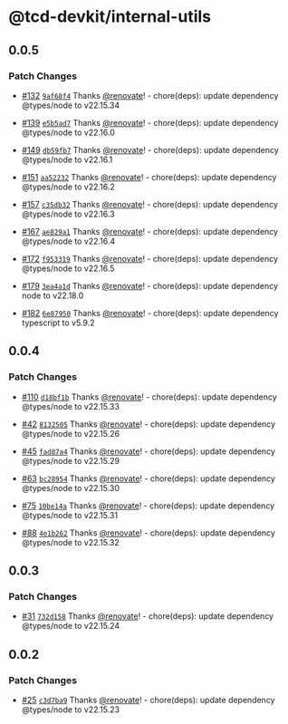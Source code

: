# @tcd-devkit/internal-utils

## 0.0.5

### Patch Changes

- [#132](https://github.com/TheCodeDestroyer/devkit/pull/132) [`9af68f4`](https://github.com/TheCodeDestroyer/devkit/commit/9af68f4de855b61101d10f9684d4151af54200ad) Thanks [@renovate](https://github.com/apps/renovate)! - chore(deps): update dependency @types/node to v22.15.34

- [#139](https://github.com/TheCodeDestroyer/devkit/pull/139) [`e5b5ad7`](https://github.com/TheCodeDestroyer/devkit/commit/e5b5ad707555cf688376e0a27beea52b2ad69517) Thanks [@renovate](https://github.com/apps/renovate)! - chore(deps): update dependency @types/node to v22.16.0

- [#149](https://github.com/TheCodeDestroyer/devkit/pull/149) [`db59fb7`](https://github.com/TheCodeDestroyer/devkit/commit/db59fb79dfc9df6c4fb47515f36030c91c7a9a79) Thanks [@renovate](https://github.com/apps/renovate)! - chore(deps): update dependency @types/node to v22.16.1

- [#151](https://github.com/TheCodeDestroyer/devkit/pull/151) [`aa52232`](https://github.com/TheCodeDestroyer/devkit/commit/aa5223295416d954638a64bd587442f80b33b04e) Thanks [@renovate](https://github.com/apps/renovate)! - chore(deps): update dependency @types/node to v22.16.2

- [#157](https://github.com/TheCodeDestroyer/devkit/pull/157) [`c35db32`](https://github.com/TheCodeDestroyer/devkit/commit/c35db32aa4f3f690f32894468b68fe82b3e03dc3) Thanks [@renovate](https://github.com/apps/renovate)! - chore(deps): update dependency @types/node to v22.16.3

- [#167](https://github.com/TheCodeDestroyer/devkit/pull/167) [`ae829a1`](https://github.com/TheCodeDestroyer/devkit/commit/ae829a19461615436e9aca120a3a5256d995474d) Thanks [@renovate](https://github.com/apps/renovate)! - chore(deps): update dependency @types/node to v22.16.4

- [#172](https://github.com/TheCodeDestroyer/devkit/pull/172) [`f953319`](https://github.com/TheCodeDestroyer/devkit/commit/f9533194c0fb7254b9afcca3cb37608f107710d0) Thanks [@renovate](https://github.com/apps/renovate)! - chore(deps): update dependency @types/node to v22.16.5

- [#179](https://github.com/TheCodeDestroyer/devkit/pull/179) [`3ea4a1d`](https://github.com/TheCodeDestroyer/devkit/commit/3ea4a1d4d717296aa33034901172c4d47a2f87b1) Thanks [@renovate](https://github.com/apps/renovate)! - chore(deps): update dependency node to v22.18.0

- [#182](https://github.com/TheCodeDestroyer/devkit/pull/182) [`6e87950`](https://github.com/TheCodeDestroyer/devkit/commit/6e8795015a09291130de01a0e2e289234570c5e4) Thanks [@renovate](https://github.com/apps/renovate)! - chore(deps): update dependency typescript to v5.9.2

## 0.0.4

### Patch Changes

- [#110](https://github.com/TheCodeDestroyer/devkit/pull/110) [`d18bf1b`](https://github.com/TheCodeDestroyer/devkit/commit/d18bf1b5c1fb36923ca847e8831de30e07763b24) Thanks [@renovate](https://github.com/apps/renovate)! - chore(deps): update dependency @types/node to v22.15.33

- [#42](https://github.com/TheCodeDestroyer/devkit/pull/42) [`8132505`](https://github.com/TheCodeDestroyer/devkit/commit/8132505b81dccb163c689a98495ac18f47e35e02) Thanks [@renovate](https://github.com/apps/renovate)! - chore(deps): update dependency @types/node to v22.15.26

- [#45](https://github.com/TheCodeDestroyer/devkit/pull/45) [`fad87a4`](https://github.com/TheCodeDestroyer/devkit/commit/fad87a46ccae63b816ea3a4223c825972a5d6a08) Thanks [@renovate](https://github.com/apps/renovate)! - chore(deps): update dependency @types/node to v22.15.29

- [#63](https://github.com/TheCodeDestroyer/devkit/pull/63) [`bc28954`](https://github.com/TheCodeDestroyer/devkit/commit/bc2895460827e304b48419284cf23b255efbfd45) Thanks [@renovate](https://github.com/apps/renovate)! - chore(deps): update dependency @types/node to v22.15.30

- [#75](https://github.com/TheCodeDestroyer/devkit/pull/75) [`10be14a`](https://github.com/TheCodeDestroyer/devkit/commit/10be14a7edf75db5ce9f4ed508ac3e6c749ae941) Thanks [@renovate](https://github.com/apps/renovate)! - chore(deps): update dependency @types/node to v22.15.31

- [#88](https://github.com/TheCodeDestroyer/devkit/pull/88) [`4e1b262`](https://github.com/TheCodeDestroyer/devkit/commit/4e1b2623e664c2f044773aa99a4776d24f67a230) Thanks [@renovate](https://github.com/apps/renovate)! - chore(deps): update dependency @types/node to v22.15.32

## 0.0.3

### Patch Changes

- [#31](https://github.com/TheCodeDestroyer/devkit/pull/31) [`732d158`](https://github.com/TheCodeDestroyer/devkit/commit/732d158f007bcbf1c7770bc4c8111dd6dc756080) Thanks [@renovate](https://github.com/apps/renovate)! - chore(deps): update dependency @types/node to v22.15.24

## 0.0.2

### Patch Changes

- [#25](https://github.com/TheCodeDestroyer/devkit/pull/25) [`c3d7ba9`](https://github.com/TheCodeDestroyer/devkit/commit/c3d7ba9c3097a1780167dbb84e5217dbe4b2bae3) Thanks [@renovate](https://github.com/apps/renovate)! - chore(deps): update dependency @types/node to v22.15.23
